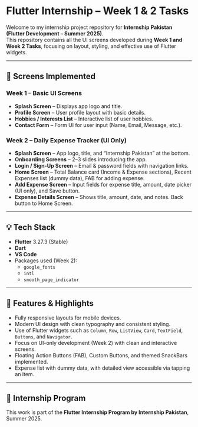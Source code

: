 # Flutter Internship – Week 1 & 2 Tasks

Welcome to my internship project repository for **Internship Pakistan (Flutter Development – Summer 2025)**.  
This repository contains all the UI screens developed during **Week 1 and Week 2 Tasks**, focusing on layout, styling, and effective use of Flutter widgets.

---

## 📱 Screens Implemented

### Week 1 – Basic UI Screens
- **Splash Screen** – Displays app logo and title.  
- **Profile Screen** – User profile layout with basic details.  
- **Hobbies / Interests List** – Interactive list of user hobbies.  
- **Contact Form** – Form UI for user input (Name, Email, Message, etc.).

### Week 2 – Daily Expense Tracker (UI Only)
- **Splash Screen** – App logo, title, and “Internship Pakistan” at the bottom.  
- **Onboarding Screens** – 2–3 slides introducing the app.  
- **Login / Sign-Up Screen** – Email & password fields with navigation links.  
- **Home Screen** – Total Balance card (Income & Expense sections), Recent Expenses list (dummy data), FAB for adding expense.  
- **Add Expense Screen** – Input fields for expense title, amount, date picker (UI only), and Save button.  
- **Expense Details Screen** – Shows title, amount, date, and notes. Back button to Home Screen.

---

## 💡 Tech Stack

- **Flutter** 3.27.3 (Stable)  
- **Dart**  
- **VS Code**  
- Packages used (Week 2):  
  - `google_fonts`  
  - `intl`  
  - `smooth_page_indicator`  

---

## 🎨 Features & Highlights

- Fully responsive layouts for mobile devices.  
- Modern UI design with clean typography and consistent styling.  
- Use of Flutter widgets such as `Column`, `Row`, `ListView`, `Card`, `TextField`, `Buttons`, and `Navigator`.  
- Focus on UI-only development (Week 2) with clean and interactive screens.  
- Floating Action Buttons (FAB), Custom Buttons, and themed SnackBars implemented.  
- Expense list with dummy data, with detailed view accessible via tapping an item.

---

## 🔗 Internship Program

This work is part of the **Flutter Internship Program by Internship Pakistan**, Summer 2025.
